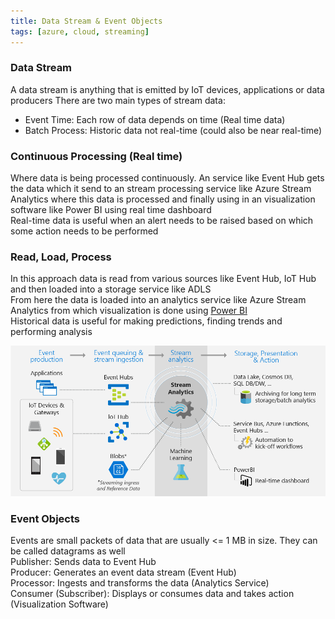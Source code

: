 ```yaml
---
title: Data Stream & Event Objects
tags: [azure, cloud, streaming]
---
```


### Data Stream

A data stream is anything that is emitted by IoT devices, applications or data producers
There are two main types of stream data:

* Event Time: Each row of data depends on time (Real time data)
* Batch Process: Historic data not real-time (could also be near real-time)

### Continuous Processing (Real time)

Where data is being processed continuously. An service like Event Hub gets the data which it send to an stream processing service like Azure Stream Analytics where this data is processed and finally using in an visualization software like Power BI using real time dashboard  
Real-time data is useful when an alert needs to be raised based on which some action needs to be performed

### Read, Load, Process

In this approach data is read from various sources like Event Hub, IoT Hub and then loaded into a storage service like ADLS  
From here the data is loaded into an analytics service like Azure Stream Analytics from which visualization is done using [Power BI](../../../Data%20Visualization/Power%20BI/Power%20BI.md)  
Historical data is useful for making predictions, finding trends and performing analysis

![Azure Stream Analytics|600](../images/azure-stream-analytics.png)

### Event Objects

Events are small packets of data that are usually \<= 1 MB in size. They can be called datagrams as well  
Publisher: Sends data to Event Hub  
Producer: Generates an event data stream (Event Hub)  
Processor: Ingests and transforms the data (Analytics Service)  
Consumer (Subscriber): Displays or consumes data and takes action (Visualization Software)